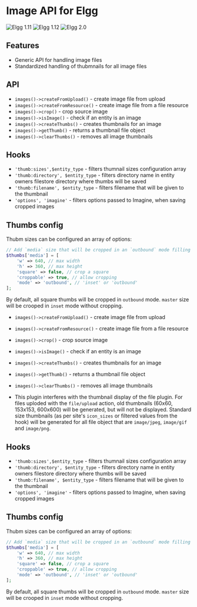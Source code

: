 Image API for Elgg
==================
![Elgg 1.11](https://img.shields.io/badge/Elgg-1.11.x-orange.svg?style=flat-square)
![Elgg 1.12](https://img.shields.io/badge/Elgg-1.12.x-orange.svg?style=flat-square)
![Elgg 2.0](https://img.shields.io/badge/Elgg-2.0.x-orange.svg?style=flat-square)

## Features

 * Generic API for handling image files
 * Standardized handling of thubmnails for all image files

## API

 * `images()->createFromUpload()` - create image file from upload
 * `images()->createFromResource()` - create image file from a file resource
 * `images()->crop()` - crop source image
 * `images()->isImage()` - check if an entity is an image
 * `images()->createThumbs()` - creates thumbnails for an image
 * `images()->getThumb()` - returns a thumbnail file object
 * `images()->clearThumbs()` - removes all image thumbnails

## Hooks

 * `'thumb:sizes',$entity_type` - filters thumnail sizes configuration array
 * `'thumb:directory', $entity_type` - filters directory name in entity owners filestore directory where thumbs will be saved
 * `'thumb:filename', $entity_type` - filters filename that will be given to the thumbnail
 * `'options', 'imagine'` - filters options passed to Imagine, when saving cropped images

## Thumbs config

Thubm sizes can be configured an array of options:

```php
// Add `media` size that will be cropped in an `outbound` mode filling a 640x360 container.
$thumbs['media'] = [
	'w' => 640, // max width
	'h' => 360, // max height
	'square' => false, // crop a square
	'croppable' => true, // allow cropping
	'mode' => 'outbound', // 'inset' or 'outbound'
];
```

By default, all square thumbs will be cropped in `outbound` mode.
`master` size will be crooped in `inset` mode without cropping.


 * `images()->createFromUpload()` - create image file from upload
 * `images()->createFromResource()` - create image file from a file resource
 * `images()->crop()` - crop source image
 * `images()->isImage()` - check if an entity is an image
 * `images()->createThumbs()` - creates thumbnails for an image
 * `images()->getThumb()` - returns a thumbnail file object
 * `images()->clearThumbs()` - removes all image thumbnails

 * This plugin interferes with the thumbnail display of the file plugin. For files uploded with the `file/upload` action,
old thumbnails (60x60, 153x153, 600x600) will be generated, but will not be displayed.
Standard size thumbnails (as per site's `icon_sizes` or filtered values from the hook) will be generated for all file object
that are `image/jpeg`, `image/gif` and `image/png`.
## Hooks

 * `'thumb:sizes',$entity_type` - filters thumnail sizes configuration array
 * `'thumb:directory', $entity_type` - filters directory name in entity owners filestore directory where thumbs will be saved
 * `'thumb:filename', $entity_type` - filters filename that will be given to the thumbnail
 * `'options', 'imagine'` - filters options passed to Imagine, when saving cropped images

## Thumbs config

Thubm sizes can be configured an array of options:

```php
// Add `media` size that will be cropped in an `outbound` mode filling a 640x360 container.
$thumbs['media'] = [
	'w' => 640, // max width
	'h' => 360, // max height
	'square' => false, // crop a square
	'croppable' => true, // allow cropping
	'mode' => 'outbound', // 'inset' or 'outbound'
];
```

By default, all square thumbs will be cropped in `outbound` mode.
`master` size will be crooped in `inset` mode without cropping.
